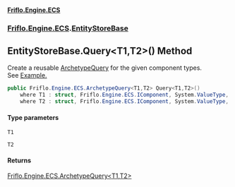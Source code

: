 #### [Friflo.Engine.ECS](index.md 'index')
### [Friflo.Engine.ECS](Friflo.Engine.ECS.md 'Friflo.Engine.ECS').[EntityStoreBase](EntityStoreBase.md 'Friflo.Engine.ECS.EntityStoreBase')

## EntityStoreBase.Query<T1,T2>() Method

Create a reusable [ArchetypeQuery](ArchetypeQuery.md 'Friflo.Engine.ECS.ArchetypeQuery') for the given component types.<br/>
See <a href="https://github.com/friflo/Friflo.Json.Fliox/blob/main/Engine/README.md#query-entities">Example.</a>

```csharp
public Friflo.Engine.ECS.ArchetypeQuery<T1,T2> Query<T1,T2>()
    where T1 : struct, Friflo.Engine.ECS.IComponent, System.ValueType, System.ValueType
    where T2 : struct, Friflo.Engine.ECS.IComponent, System.ValueType, System.ValueType;
```
#### Type parameters

<a name='Friflo.Engine.ECS.EntityStoreBase.Query_T1,T2_().T1'></a>

`T1`

<a name='Friflo.Engine.ECS.EntityStoreBase.Query_T1,T2_().T2'></a>

`T2`

#### Returns
[Friflo.Engine.ECS.ArchetypeQuery&lt;](ArchetypeQuery_T1,T2_.md 'Friflo.Engine.ECS.ArchetypeQuery<T1,T2>')[T1](EntityStoreBase.Query_T1,T2_().md#Friflo.Engine.ECS.EntityStoreBase.Query_T1,T2_().T1 'Friflo.Engine.ECS.EntityStoreBase.Query<T1,T2>().T1')[,](ArchetypeQuery_T1,T2_.md 'Friflo.Engine.ECS.ArchetypeQuery<T1,T2>')[T2](EntityStoreBase.Query_T1,T2_().md#Friflo.Engine.ECS.EntityStoreBase.Query_T1,T2_().T2 'Friflo.Engine.ECS.EntityStoreBase.Query<T1,T2>().T2')[&gt;](ArchetypeQuery_T1,T2_.md 'Friflo.Engine.ECS.ArchetypeQuery<T1,T2>')